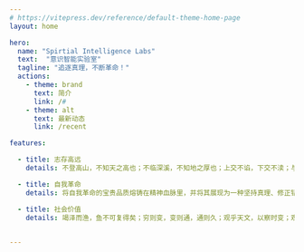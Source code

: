 ```yaml
---
# https://vitepress.dev/reference/default-theme-home-page
layout: home

hero:
  name: "Spirtial Intelligence Labs"
  text:  "意识智能实验室"
  tagline: "追逐真理，不断革命！"
  actions:
    - theme: brand
      text: 简介
      link: /#
    - theme: alt
      text: 最新动态
      link: /recent

features:

  - title: 志存高远
    details: 不登高山，不知天之高也；不临深溪，不知地之厚也；上交不谄，下交不渎；与天地兮比寿，与日月兮齐光；时人莫小池中水，浅处不妨有卧龙。

  - title: 自我革命
    details: 将自我革命的宝贵品质熔铸在精神血脉里，并将其展现为一种坚持真理、修正错误的崇高追求，一种革故鼎新、守正出新的胆识魄力！自我革命没有休止符，也没有中间站！

  - title: 社会价值
    details: 竭泽而渔，鱼不可复得矣；穷则变，变则通，通则久；观乎天文，以察时变；观乎人文，以化成天下；
  

---
```


<script setup>

import IndexUI from './components/IndexUI.vue'
</script>

<IndexUI class='full' />

<style >
  .container:has(.full){
    margin-top: 20px;
    width: 100%;
    padding: 0;
    max-width: none !important;
  }
</style>